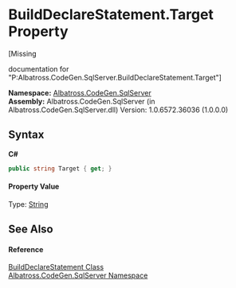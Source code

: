 # BuildDeclareStatement.Target Property 
 

\[Missing <summary> documentation for "P:Albatross.CodeGen.SqlServer.BuildDeclareStatement.Target"\]

**Namespace:**&nbsp;<a href="9727DDEC">Albatross.CodeGen.SqlServer</a><br />**Assembly:**&nbsp;Albatross.CodeGen.SqlServer (in Albatross.CodeGen.SqlServer.dll) Version: 1.0.6572.36036 (1.0.0.0)

## Syntax

**C#**<br />
``` C#
public string Target { get; }
```


#### Property Value
Type: <a href="http://msdn2.microsoft.com/en-us/library/s1wwdcbf" target="_blank">String</a>

## See Also


#### Reference
<a href="44F9F70B">BuildDeclareStatement Class</a><br /><a href="9727DDEC">Albatross.CodeGen.SqlServer Namespace</a><br />
